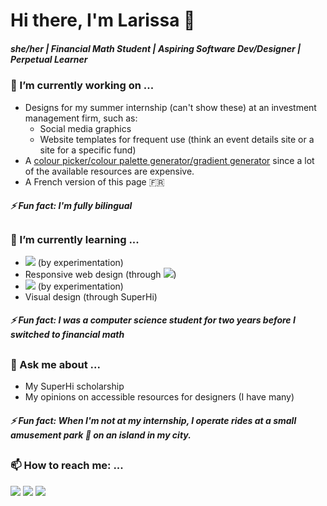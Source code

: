 # Hi there, I'm Larissa 👋

##### she/her | Financial Math Student | Aspiring Software Dev/Designer | Perpetual Learner

<!--
**lfeatherby/lfeatherby** is a ✨ _special_ ✨ repository because its `README.md` (this file) appears on your GitHub profile.

Here are some ideas to get you started:

- 🔭 I’m currently working on ...
- 🌱 I’m currently learning ...
- 👯 I’m looking to collaborate on ...
- 🤔 I’m looking for help with ...
- 💬 Ask me about ...
- 📫 How to reach me: ...
- 😄 Pronouns: ...
- ⚡ Fun fact: ...
badge-link ex: ([![](https://img.shields.io/badge/freeCodeCamp-0A0A23?style=flat&logo=freecodecamp&logoColor=white&logoSize=auto)](https://www.freecodecamp.org/lfeatherby "My freeCodeCamp profile"))
-->

### 🔭 I’m currently working on ...
- Designs for my summer internship (can't show these) at an investment management firm, such as:
  - Social media graphics
  - Website templates for frequent use (think an event details site or a site for a specific fund)
- A [colour picker/colour palette generator/gradient generator](https://lfeatherby.github.io/cpalette-generator/) since a lot of the available resources are expensive.
- A French version of this page 🇫🇷

##### ⚡ Fun fact: I'm fully bilingual

##     
### 🌱 I’m currently learning ...
- ![](https://img.shields.io/badge/p5.js-ED225D?style=flat&logo=p5dotjs&logoColor=white&logoSize=auto) (by experimentation)
- Responsive web design (through [![](https://img.shields.io/badge/freeCodeCamp-0A0A23?style=flat&logo=freecodecamp&logoColor=white&logoSize=auto)](https://www.freecodecamp.org/lfeatherby "My freeCodeCamp profile"))
- ![](https://img.shields.io/badge/Tailwind_CSS-06B6D4?style=flat&logo=tailwindcss&logoColor=white&logoSize=auto) (by experimentation)
- Visual design (through SuperHi)


##### ⚡ Fun fact: I was a computer science student for two years before I switched to financial math
##

### 💬 Ask me about ...
- My SuperHi scholarship
- My opinions on accessible resources for designers (I have many)


##### ⚡ Fun fact: When I'm not at my internship, I operate rides at a small amusement park 🎢 on an island in my city.
##

### 📫 How to reach me: ...
[![](https://img.shields.io/badge/Gmail-EA4335?style=flat&logo=gmail&logoColor=white&logoSize=auto)](mailto:larissafeatherby@gmail.com "Send me an email") [![](https://img.shields.io/badge/Linkedin-0A66C2?style=flat&logo=linkedin&logoColor=white&logoSize=auto)](https://www.linkedin.com/in/larissa-featherby/ "Connect with me on Linkedin") [![](https://img.shields.io/badge/Replit-F26207?style=flat&logo=replit&logoColor=white&logoSize=auto)](https://replit.com/@LarissaFeath3rb "Check out my Repls")
